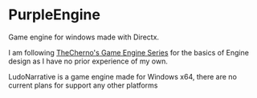 # PurpleEngine

Game engine for windows made with Directx.

I am following [TheCherno's Game Engine Series](https://www.youtube.com/playlist?list=PLlrATfBNZ98dC-V-N3m0Go4deliWHPFwT) for the basics of Engine design as I have no prior experience of my own. 

LudoNarrative is a game engine made for Windows x64, there are no current plans for support any other platforms